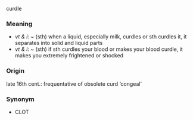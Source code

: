 curdle
### Meaning
+ _vt & i_: ~ (sth) when a liquid, especially milk, curdles or sth curdles it, it separates into solid and liquid parts
+ _vt & i_: ~ (sth) if sth curdles your blood or makes your blood curdle, it makes you extremely frightened or shocked

### Origin

late 16th cent.: frequentative of obsolete curd ‘congeal’

### Synonym

+ CLOT


